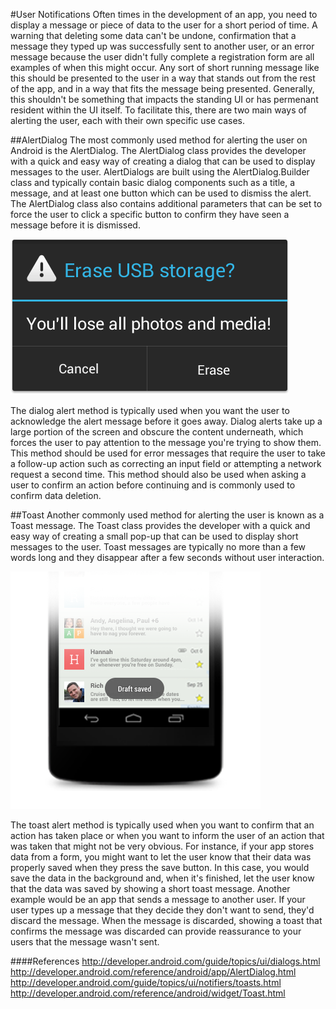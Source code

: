 #User Notifications
Often times in the development of an app, you need to display a message or piece of data to the user for a short period of time. A warning that deleting some data can't be undone, confirmation that a message they typed up was successfully sent to another user, or an error message because the user didn't fully complete a registration form are all examples of when this might occur. Any sort of short running message like this should be presented to the user in a way that stands out from the rest of the app, and in a way that fits the message being presented. Generally, this shouldn't be something that impacts the standing UI or has permenant resident within the UI itself.  To facilitate this, there are two main ways of alerting the user, each with their own specific use cases.

##AlertDialog
The most commonly used method for alerting the user on Android is the AlertDialog. The AlertDialog class provides the developer with a quick and easy way of creating a dialog that can be used to display messages to the user. AlertDialogs are built using the AlertDialog.Builder class and typically contain basic dialog components such as a title, a message, and at least one button which can be used to dismiss the alert. The AlertDialog class also contains additional parameters that can be set to force the user to click a specific button to confirm they have seen a message before it is dismissed.

![](alert.png)

The dialog alert method is typically used when you want the user to acknowledge the alert message before it goes away. Dialog alerts take up a large portion of the screen and obscure the content underneath, which forces the user to pay attention to the message you're trying to show them. This method should be used for error messages that require the user to take a follow-up action such as correcting an input field or attempting a network request a second time. This method should also be used when asking a user to confirm an action before continuing and is commonly used to confirm data deletion.

##Toast
Another commonly used method for alerting the user is known as a Toast message. The Toast class provides the developer with a quick and easy way of creating a small pop-up that can be used to display short messages to the user. Toast messages are typically no more than a few words long and they disappear after a few seconds without user interaction.

![](toast.png)

The toast alert method is typically used when you want to confirm that an action has taken place or when you want to inform the user of an action that was taken that might not be very obvious. For instance, if your app stores data from a form, you might want to let the user know that their data was properly saved when they press the save button. In this case, you would save the data in the background and, when it's finished, let the user know that the data was saved by showing a short toast message. Another example would be an app that sends a message to another user. If your user types up a message that they decide they don't want to send, they'd discard the message. When the message is discarded, showing a toast that confirms the message was discarded can provide reassurance to your users that the message wasn't sent.

####References
http://developer.android.com/guide/topics/ui/dialogs.html
http://developer.android.com/reference/android/app/AlertDialog.html
http://developer.android.com/guide/topics/ui/notifiers/toasts.html
http://developer.android.com/reference/android/widget/Toast.html
